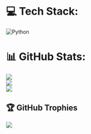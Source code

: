
# 💻 Tech Stack:
![Python](https://img.shields.io/badge/python-3670A0?style=for-the-badge&logo=python&logoColor=ffdd54)
# 📊 GitHub Stats:
![](https://github-readme-stats.vercel.app/api?username=dildarAlyakut&theme=dark&hide_border=false&include_all_commits=false&count_private=false)<br/>
![](https://github-readme-streak-stats.herokuapp.com/?user=dildarAlyakut&theme=dark&hide_border=false)<br/>
![](https://github-readme-stats.vercel.app/api/top-langs/?username=dildarAlyakut&theme=dark&hide_border=false&include_all_commits=false&count_private=false&layout=compact)

## 🏆 GitHub Trophies
![](https://github-profile-trophy.vercel.app/?username=dildarAlyakut&theme=radical&no-frame=false&no-bg=true&margin-w=4)

<!-- Proudly created with GPRM ( https://gprm.itsvg.in ) -->
